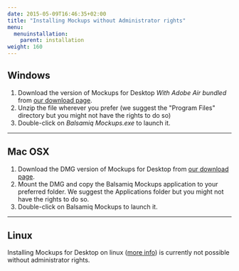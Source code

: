 ```yaml
---
date: 2015-05-09T16:46:35+02:00
title: "Installing Mockups without Administrator rights"
menu:
  menuinstallation:
    parent: installation
weight: 160
---
```

## Windows

1.  Download the version of Mockups for Desktop _With Adobe Air bundled_ from [our download page](https://balsamiq.com/download).
2.  Unzip the file wherever you prefer (we suggest the "Program Files" directory but you might not have the rights to do so)
3.  Double-click on _Balsamiq Mockups.exe_ to launch it.

* * *

## Mac OSX

1.  Download the DMG version of Mockups for Desktop from [our download page](https://balsamiq.com/download).
2.  Mount the DMG and copy the Balsamiq Mockups application to your preferred folder. We suggest the Applications folder but you might not have the rights to do so.
3.  Double-click on Balsamiq Mockups to launch it.

* * *

## Linux

Installing Mockups for Desktop on linux ([more info](/installation/linux/)) is currently not possible without administrator rights.
